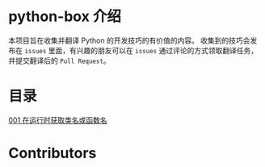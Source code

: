 # python-box 介绍 

本项目旨在收集并翻译 Python 的开发技巧的有价值的内容。
收集到的技巧会发布在 `issues` 里面，有兴趣的朋友可以在 `issues` 通过评论的方式领取翻译任务，并提交翻译后的 `Pull Request`。

# 目录

[001 在运行时获取类名或函数名](https://github.com/JoshYuJump/python-box/blob/master/tricks/001-accessing-class-and-function-names-at-runtime.md)


# Contributors

